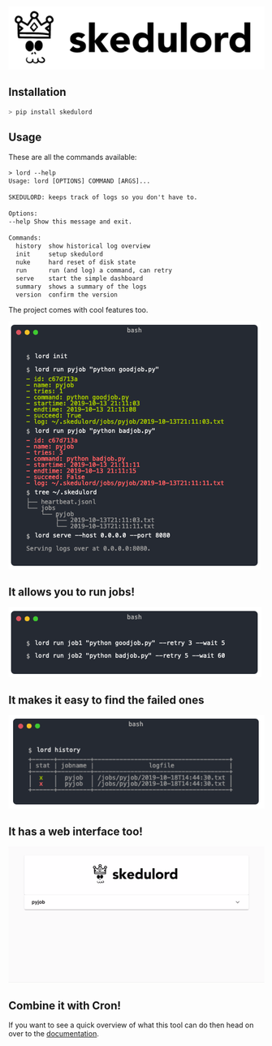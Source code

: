 ![](https://github.com/koaning/skedulord/raw/master/docs/logo.png)

## Installation 

```python
> pip install skedulord
```

## Usage 

These are all the commands available: 

```
> lord --help
Usage: lord [OPTIONS] COMMAND [ARGS]...

SKEDULORD: keeps track of logs so you don't have to.

Options:
--help Show this message and exit.

Commands:
  history  show historical log overview
  init     setup skedulord
  nuke     hard reset of disk state
  run      run (and log) a command, can retry
  serve    start the simple dashboard
  summary  shows a summary of the logs
  version  confirm the version
```

The project comes with cool features too. 

![](https://github.com/koaning/skedulord/raw/master/docs/ss0.png)

## It allows you to run jobs! 

![](https://github.com/koaning/skedulord/raw/master/docs/ss1.png)

## It makes it easy to find the failed ones

![](https://github.com/koaning/skedulord/raw/master/docs/ss2.png)

## It has a web interface too! 

![](https://github.com/koaning/skedulord/raw/master/docs/loop.gif)

## Combine it with Cron! 

If you want to see a quick overview of what this tool can do
then head on over to the [documentation](https://koaning.github.io/skedulord/).